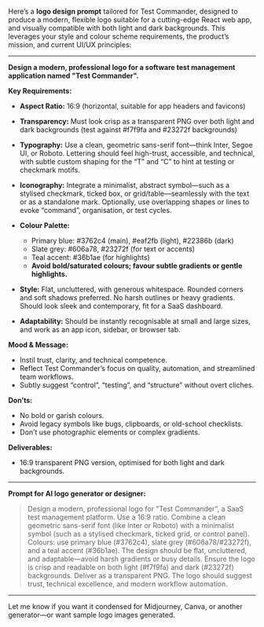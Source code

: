 Here’s a **logo design prompt** tailored for Test Commander, designed to produce a modern, flexible logo suitable for a cutting-edge React web app, and visually compatible with both light and dark backgrounds. This leverages your style and colour scheme requirements, the product’s mission, and current UI/UX principles:

---

**Design a modern, professional logo for a software test management application named "Test Commander".**

**Key Requirements:**

* **Aspect Ratio:** 16:9 (horizontal, suitable for app headers and favicons)
* **Transparency:** Must look crisp as a transparent PNG over both light and dark backgrounds (test against #f7f9fa and #23272f backgrounds)
* **Typography:** Use a clean, geometric sans-serif font—think Inter, Segoe UI, or Roboto. Lettering should feel high-trust, accessible, and technical, with subtle custom shaping for the “T” and “C” to hint at testing or checkmark motifs.
* **Iconography:** Integrate a minimalist, abstract symbol—such as a stylised checkmark, ticked box, or grid/table—seamlessly with the text or as a standalone mark. Optionally, use overlapping shapes or lines to evoke “command”, organisation, or test cycles.
* **Colour Palette:**

  * Primary blue: #3762c4 (main), #eaf2fb (light), #22386b (dark)
  * Slate grey: #606a78, #23272f (for text or accents)
  * Teal accent: #36b1ae (for highlights)
  * **Avoid bold/saturated colours; favour subtle gradients or gentle highlights.**
* **Style:** Flat, uncluttered, with generous whitespace. Rounded corners and soft shadows preferred. No harsh outlines or heavy gradients. Should look sleek and contemporary, fit for a SaaS dashboard.
* **Adaptability:** Should be instantly recognisable at small and large sizes, and work as an app icon, sidebar, or browser tab.

**Mood & Message:**

* Instil trust, clarity, and technical competence.
* Reflect Test Commander’s focus on quality, automation, and streamlined team workflows.
* Subtly suggest “control”, “testing”, and “structure” without overt cliches.

**Don’ts:**

* No bold or garish colours.
* Avoid legacy symbols like bugs, clipboards, or old-school checklists.
* Don’t use photographic elements or complex gradients.

**Deliverables:**

* 16:9 transparent PNG version, optimised for both light and dark backgrounds.

---

**Prompt for AI logo generator or designer:**

> Design a modern, professional logo for "Test Commander", a SaaS test management platform. Use a 16:9 ratio. Combine a clean geometric sans-serif font (like Inter or Roboto) with a minimalist symbol (such as a stylised checkmark, ticked grid, or control panel). Colours: use primary blue (#3762c4), slate grey (#606a78/#23272f), and a teal accent (#36b1ae). The design should be flat, uncluttered, and adaptable—avoid harsh gradients or busy details. Ensure the logo is crisp and readable on both light (#f7f9fa) and dark (#23272f) backgrounds. Deliver as a transparent PNG. The logo should suggest trust, technical excellence, and modern workflow automation.

---

Let me know if you want it condensed for Midjourney, Canva, or another generator—or want sample logo images generated.
